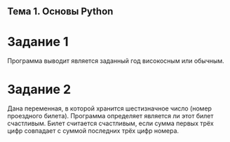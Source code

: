 ## Тема 1. Основы Python

# Задание 1 

Программа выводит является заданный год високосным или обычным.

# Задание 2

Дана переменная, в которой хранится шестизначное число (номер проездного билета). Программа определяет является ли этот билет счастливым. Билет считается счастливым, если сумма первых трёх цифр совпадает с суммой последних трёх цифр номера.